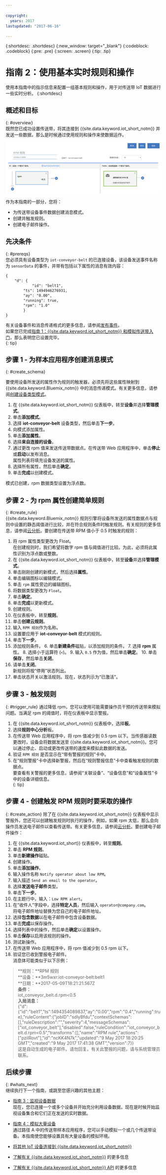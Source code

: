 ```yaml
---

copyright:
  years: 2017
lastupdated: "2017-06-16"

---
```


{:shortdesc: .shortdesc}
{:new_window: target="_blank"}
{:codeblock: .codeblock}
{:pre: .pre}
{:screen: .screen}
{:tip: .tip}

# 指南 2：使用基本实时规则和操作
使用本指南中的指示信息来配置一组基本规则和操作，用于对传送带 IoT 数据进行一些实时分析。
{:shortdesc}

## 概述和目标
{: #overview}  
既然您已成功设置传送带，将其连接到 {{site.data.keyword.iot_short_notm}} 并发送一些数据，那么是时候通过使用规则和操作来使数据运作。

![示例规则](images/slow_rule.svg "示例规则")

作为本指南的一部分，您将：
- 为传送带设备事件数据创建消息模式。
- 创建并触发规则。
- 创建电子邮件操作。

## 先决条件
{: #prereqs}  
您必须具有设备类型为 `iot-conveyor-belt` 的已连接设备，该设备发送事件名称为 `sensorData` 的事件，并带有包括以下属性的消息有效内容：
```
{
	"d": {
			"id": "belt1",
		"ts": 1494946276931,
		"ay": "0.00",
		"running": true,
		"rpm": "1.0"
		}
}
```
有关设备事件和消息传递格式的更多信息，请参阅[发布事件](/docs/services/IoT/devices/mqtt.html#publishing_events)。  
如果您已完成[指南 1：{{site.data.keyword.iot_short_notm}} 和模拟传送带入门](getting-started-iot-conveyor.html)，那么表明您已设置完毕。  
{: tip}

## 步骤 1 - 为样本应用程序创建消息模式
{: #create_schema}

要使用设备所发送的属性作为规则的触发器，必须先将这些属性映射到 {{site.data.keyword.Bluemix_notm}} 中的消息传递模式。有关更多信息，请参阅[创建设备类型模式](/docs/services/IoT/im_schemas.html#iotrtinsights_task)。
1. 在 {{site.data.keyword.iot_short_notm}} 仪表板中，转至**设备**并选择**管理模式**。
2. 单击**添加模式**。
3. 选择 **iot-conveyor-belt** 设备类型，然后单击**下一步**。
4. 向模式添加属性。
 1. 单击**添加属性**。
 2. 选择**来自连接的设备**。
 3. 通过更改 rpm 值来发送传送带数据点。在传送带 Web 应用程序中，单击**停止**或**启动**以发布消息。  
属性列表将填充设备发送的属性。
 4. 选择所有属性，然后单击**确定**。
5. 单击**完成**以创建模式。  

模式已创建，rpm 数据类型设置为浮点数。

## 步骤 2 - 为 rpm 属性创建简单规则
{: #create_rule}  
{{site.data.keyword.Bluemix_notm}} 规则引擎将设备所发送的属性数据点与规则中设置的静态阈值进行比较，并在符合规则条件时触发规则。有关规则的更多信息，请参阅[云分析](/docs/services/IoT/cloud_analytics.html#rules)。要创建在传送带 RPM 值小于 0.5 时触发的规则：
1. 将 rpm 属性类型更改为 Float。  
在创建规则时，我们希望将数字 rpm 值与阈值进行比较。为此，必须将此属性识别为浮点数或整数。
 1. 在 {{site.data.keyword.iot_short_notm}} 仪表板中，转至**设备**并选择**管理模式**。
 1. 单击刚刚创建的新模式，然后选择**属性**。
 2. 单击编辑图标以编辑模式。
 3. 单击 `rpm` 属性旁边的编辑图标。
 4. 将数据类型更改为 `Float`。  
 5. 单击**确定**。
 6. 单击**完成**以更新模式。  
2. 创建规则。
 1. 在仪表板中，转至**规则**。
 2. 单击**创建云规则**。
 3. 输入 `RPM 规则`作为名称。
 4. 设置要应用于 **iot-conveyor-belt** 模式的规则。
 5. 单击**下一步**。
 6. 添加规则条件。
    6. 单击**新建条件**磁贴，以添加规则的条件。
    7. 选择 **rpm** 属性。
    8. 选择小于运算符 (`<`)。
    9. 输入 `0.5` 作为值，然后单击**确定**。
    10. 单击**保存**，然后单击**关闭**。
 11. 请单击**关闭**。  
新规则将按“停用”状态列出。
12. 单击状态开关以激活规则。现在，状态列示为“已激活”。

## 步骤 3 - 触发规则
{: #trigger_rule}
通过降低 rpm，您可以使用可能需要操作员干预的传送带来模拟问题。当满足 rpm 的阈值时，将在仪表板中显示警报。
1. 在 {{site.data.keyword.iot_short_notm}} 仪表板中，选择**板**。
3. 选择**规则中心分析**板。
4. 在传送带 Web 应用程序中，将 rpm 值减少到 0.5 rpm 以下。当传感器读数更改时，设备会将数据发送至 {{site.data.keyword.iot_short_notm}}。您可以通过停止、启动或更改传送带的速度来模拟此数据的发送。  
5. 验证 `RPM 规则` 是否显示在“带有警报的规则”卡中。
6. 在“规则警报”卡中选择新警报，然后在“规则警报信息”卡中查看触发规则的数据点。  
要查看有关警报的更多信息，请参阅“关联设备”、“设备信息”和“设备属性”卡中的设备详细信息。  
{: tip}

## 步骤 4 - 创建触发 RPM 规则时要采取的操作
{: #create_action}
除了在 {{site.data.keyword.iot_short_notm}} 仪表板中显示警报外，您还可以创建触发规则时执行的操作，例如，如果 rpm 太低，那么会向操作员发送电子邮件以查看传送带。有关更多信息，请参阅[云分析](/docs/services/IoT/cloud_analytics.html#shared)。要创建电子邮件操作：
1. 在 {{site.data.keyword.iot_short}} 仪表板中，转至**规则**。
2. 单击 **RPM 规则**。
3. 单击**新建操作**磁贴。
4. 创建操作。
 1. 单击**添加操作**。
 2. 输入操作名称 `Notify operator about low RPM`。
 3. 输入描述 `Send an email to the operator`。
 4. 选择**发送电子邮件**类型。
 5. 单击**下一步**。
 6. 在主题行中，输入：`Low RPM alert`。
 7. 在“收件人”字段中，选择**特定人员**，然后输入 `operator@company.com`。  
将电子邮件地址替换为您自己的电子邮件地址。
 8. 选择**包含数据**以在电子邮件中包含设备数据。
 9. 单击**完成**以保存操作。  
5. 选择列表中的操作，然后单击**确定**以设置操作。
6. 单击**保存**以启用该规则的操作。
7. 测试新操作。
 4. 在传送带 Web 应用程序中，将 rpm 值减少到 0.5 rpm 以下。
 5. 验证您已收到警报电子邮件。  
消息体可能类似于以下示例：
> **规则：**RPM 规则  
> **设备：**3m5wxr:iot-conveyor-belt:belt1  
> **日期：**2017-05-09T18:21:21.567Z  
> **条件：**  
> iot_conveyor_belt.d.rpm<0.5  
> **入局消息：**  
> {"d":{"id":"belt1","ts":1494354089837,"ay":"0.00","rpm":"0.4","running":true},"ruleContent":{"jobID":"sdIyBfdu","contextSchemas":[],"ruleDescription":"","severity":4,"messageSchemas":["iot_conveyor_belt"],"disabled":false,"ruleCondition":"iot_conveyor_belt.d.rpm<0.5","transforms":[],"name":"RPM rule","actions":["pziIRovt"],"id":"ncKK4N7k","updated":"9 May 2017 18:20:25 GMT","created":"9 May 2017 17:41:38 GMT","version":7}}  
> 这是自动生成的电子邮件。请勿回复。有关此警报的问题，请与系统管理员联系。

## 后续步骤
{: #whats_next}  
继续执行下一个指南，或跳至您感兴趣的其他主题：
- [指南 3：监视设备数据](getting-started-iot-monitoring.html)  
现在，您已连接一个或多个设备并开始充分利用设备数据，现在是时候开始监视设备集合和它们正在发送的实时数据。
- [指南 4：模拟大量设备](getting-started-iot-large-scale-simulation.html)  
通过路径 A 中的传送带样本应用程序，您可以手动模拟一个或几个传送带设备。本指南使您能够设置具有大量设备的模拟环境。

- [将其他 IoT 设备连接到 {{site.data.keyword.iot_short_notm}}](/docs/services/IoT/iotplatform_task.html)
- [了解有关 {{site.data.keyword.iot_short_notm}}](/docs/services/IoT/iotplatform_overview.html) 的更多信息
- [了解有关 {{site.data.keyword.iot_short_notm}} API](/docs/services/IoT/reference/api.html) 的更多信息
